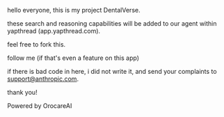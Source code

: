 hello everyone, this is my project DentalVerse.

these search and reasoning capabilities will be added to our agent within yapthread (app.yapthread.com). 

feel free to fork this.

follow me (if that's even a feature on this app)

if there is bad code in here, i did not write it, and send your complaints to support@anthropic.com.

thank you!

Powered by OrocareAI
